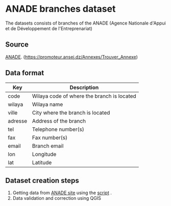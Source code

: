 # ANADE branches dataset
The datasets consists of branches of the ANADE (Agence Nationale d'Appui et de Développement de l'Entreprenariat)


## Source
[ANADE](https://promoteur.ansej.dz/).
(https://promoteur.ansej.dz/Annexes/Trouver_Annexe)
 

## Data format

| Key          | Description | 
| ------------ | -----------------------|
| code| Wilaya code of where the branch is located |
| wilaya |Wilaya name                |
| ville |City where the branch is located  |
| adresse |Address of the branch |
| tel | Telephone number(s)                 |
| fax | Fax number(s) |
| email     |Branch email                 |
| lon | Longitude                 | 
| lat |Latitude            |

## Dataset creation steps

1. Getting data from  [ANADE site](https://promoteur.ansej.dz/Annexes/Trouver_Annexe) using the [script]() .
2. Data validation and correction using QGIS
